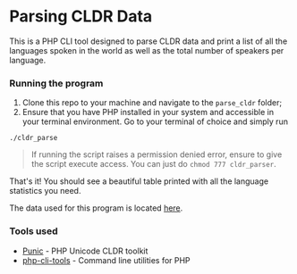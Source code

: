 # Parsing CLDR Data

This is a PHP CLI tool designed to parse CLDR data and print a list of all the languages spoken in the world as well as the total number of speakers per language.

### Running the program
1. Clone this repo to your machine and navigate to the `parse_cldr` folder;
2. Ensure that you have PHP installed in your system and accessible in your terminal environment. Go to your terminal of choice and simply run
```
./cldr_parse
```

> If running the script raises a permission denied error, ensure to give the script execute access. You can just do `chmod 777 cldr_parser`.

That's it! You should see a beautiful table printed with all the language statistics you need.

The data used for this program is located [here](http://unicode.org/repos/cldr/trunk/common/supplemental/supplementalData.xml).

### Tools used
- [Punic](https://punic.github.io/) - PHP Unicode CLDR toolkit
- [php-cli-tools](https://github.com/wp-cli/php-cli-tools) - Command line utilities for PHP